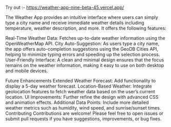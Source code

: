 Try out :- https://weather-app-nine-beta-45.vercel.app/



The Weather App provides an intuitive interface where users can simply type a city name and receive immediate weather details including temperature, weather description, and more. It offers the following features:

Real-Time Weather Data: Fetches up-to-date weather information using the OpenWeatherMap API.
City Auto-Suggestion: As users type a city name, the app offers auto-completion suggestions using the GeoDB Cities API, helping to minimize typing errors and speeding up the selection process.
User-Friendly Interface: A clean and minimal design ensures that the focus remains on the weather information, making it easy to use on both desktop and mobile devices.


Future Enhancements
Extended Weather Forecast: Add functionality to display a 5-day weather forecast.
Location-Based Weather: Integrate geolocation features to fetch weather data based on the user’s current location.
UI Improvements: Further refine the design with advanced CSS and animation effects.
Additional Data Points: Include more detailed weather metrics such as humidity, wind speed, and sunrise/sunset times.
Contributing
Contributions are welcome! Please feel free to open issues or submit pull requests if you have suggestions, improvements, or bug fixes.
